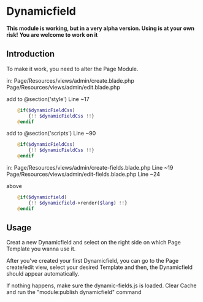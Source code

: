 # Dynamicfield

**This module is working, but in a very alpha version. Using is at your own risk!**
**You are welcome to work on it**

## Introduction
To make it work, you need to alter the Page Module.

in: 
Page/Resources/views/admin/create.blade.php
Page/Resources/views/admin/edit.blade.php

add to @section('style')
Line ~17
```php
	@if($dynamicFieldCss)
		{!! $dynamicFieldCss !!}
	@endif
```

add to @section('scripts')
Line ~90
```php
	@if($dynamicFieldCss)
		{!! $dynamicFieldCss !!}
	@endif
```

in: 
Page/Resources/views/admin/create-fields.blade.php 	Line ~19
Page/Resources/views/admin/edit-fields.blade.php 	Line ~24

above <div class="box-group" id="accordion">

```php
    @if($dynamicfield)
        {!! $dynamicfield->render($lang) !!}
    @endif
```

## Usage

Creat a new Dynamicfield and select on the right side on which Page Template you wanna use it.

After you've created your first Dynamicfield, you can go to the Page create/edit view, select your desired Template and then, the Dynamicfield should appear automatically.

If nothing happens, make sure the dynamic-fields.js is loaded. Clear Cache and run the "module:publish dynamicfield" command
